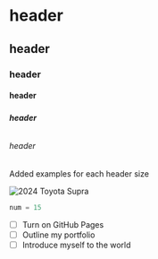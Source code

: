 # <h1> header
## <h2> header
### <h3> header
#### <h4> header
##### <h5> header
###### <h6> header

Added examples for each header size

![2024 Toyota Supra](https://files.hodoor.world/main/cd44f531-569e-4a2e-b117-d4edcb9d2083.jpeg)

``` python
num = 15
```

- [ ] Turn on GitHub Pages
- [ ] Outline my portfolio
- [ ] Introduce myself to the world
